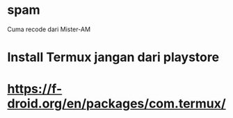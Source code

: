 # spam

Cuma recode dari Mister-AM

# Install Termux jangan dari playstore
# https://f-droid.org/en/packages/com.termux/
